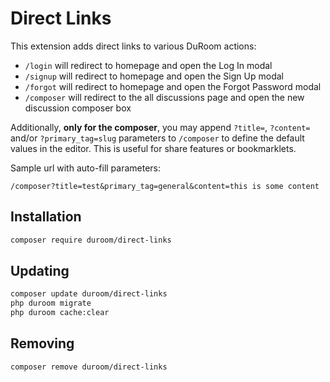 # Direct Links

This extension adds direct links to various DuRoom actions:

- `/login` will redirect to homepage and open the Log In modal
- `/signup` will redirect to homepage and open the Sign Up modal
- `/forgot` will redirect to homepage and open the Forgot Password modal
- `/composer` will redirect to the all discussions page and open the new discussion composer box

Additionally, **only for the composer**, you may append `?title=`, `?content=` and/or `?primary_tag=slug` parameters to `/composer` to define the default values in the editor. This is useful for share features or bookmarklets.

Sample url with auto-fill parameters:

`/composer?title=test&primary_tag=general&content=this is some content`

## Installation

```bash
composer require duroom/direct-links
```

## Updating

```bash
composer update duroom/direct-links
php duroom migrate
php duroom cache:clear
```

## Removing

```bash
composer remove duroom/direct-links
```
